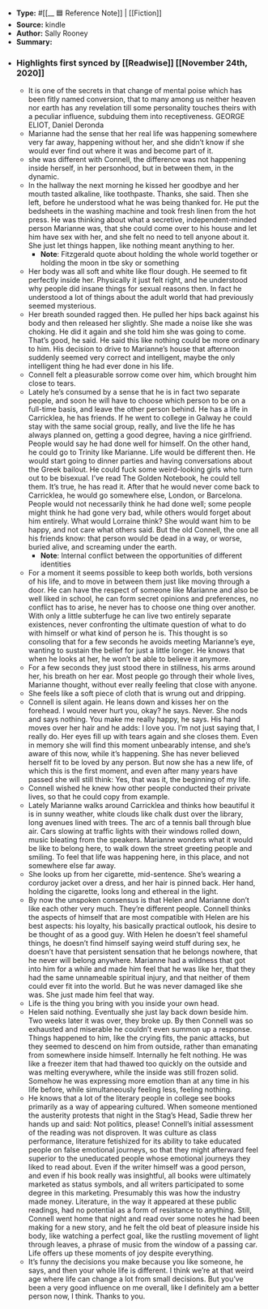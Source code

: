 - **Type:** #[[__ 🟦  Reference Note]]  | [[Fiction]]
- **Source:**  kindle
- **Author:** Sally Rooney
- **Summary:**
- ### Highlights first synced by [[Readwise]] [[November 24th, 2020]]
    - It is one of the secrets in that change of mental poise which has been fitly named conversion, that to many among us neither heaven nor earth has any revelation till some personality touches theirs with a peculiar influence, subduing them into receptiveness. GEORGE ELIOT, Daniel Deronda 
    - Marianne had the sense that her real life was happening somewhere very far away, happening without her, and she didn’t know if she would ever find out where it was and become part of it. 
    - she was different with Connell, the difference was not happening inside herself, in her personhood, but in between them, in the dynamic. 
    - In the hallway the next morning he kissed her goodbye and her mouth tasted alkaline, like toothpaste. Thanks, she said. Then she left, before he understood what he was being thanked for. He put the bedsheets in the washing machine and took fresh linen from the hot press. He was thinking about what a secretive, independent-minded person Marianne was, that she could come over to his house and let him have sex with her, and she felt no need to tell anyone about it. She just let things happen, like nothing meant anything to her. 
        - **Note**: Fitzgerald quote about holding the whole world together or holding the moon in tbe sky or something
    - Her body was all soft and white like flour dough. He seemed to fit perfectly inside her. Physically it just felt right, and he understood why people did insane things for sexual reasons then. In fact he understood a lot of things about the adult world that had previously seemed mysterious. 
    - Her breath sounded ragged then. He pulled her hips back against his body and then released her slightly. She made a noise like she was choking. He did it again and she told him she was going to come. That’s good, he said. He said this like nothing could be more ordinary to him. His decision to drive to Marianne’s house that afternoon suddenly seemed very correct and intelligent, maybe the only intelligent thing he had ever done in his life. 
    - Connell felt a pleasurable sorrow come over him, which brought him close to tears. 
    - Lately he’s consumed by a sense that he is in fact two separate people, and soon he will have to choose which person to be on a full-time basis, and leave the other person behind. He has a life in Carricklea, he has friends. If he went to college in Galway he could stay with the same social group, really, and live the life he has always planned on, getting a good degree, having a nice girlfriend. People would say he had done well for himself. On the other hand, he could go to Trinity like Marianne. Life would be different then. He would start going to dinner parties and having conversations about the Greek bailout. He could fuck some weird-looking girls who turn out to be bisexual. I’ve read The Golden Notebook, he could tell them. It’s true, he has read it. After that he would never come back to Carricklea, he would go somewhere else, London, or Barcelona. People would not necessarily think he had done well; some people might think he had gone very bad, while others would forget about him entirely. What would Lorraine think? She would want him to be happy, and not care what others said. But the old Connell, the one all his friends know: that person would be dead in a way, or worse, buried alive, and screaming under the earth. 
        - **Note**: Internal conflict between the opportunities of different identities
    - For a moment it seems possible to keep both worlds, both versions of his life, and to move in between them just like moving through a door. He can have the respect of someone like Marianne and also be well liked in school, he can form secret opinions and preferences, no conflict has to arise, he never has to choose one thing over another. With only a little subterfuge he can live two entirely separate existences, never confronting the ultimate question of what to do with himself or what kind of person he is. This thought is so consoling that for a few seconds he avoids meeting Marianne’s eye, wanting to sustain the belief for just a little longer. He knows that when he looks at her, he won’t be able to believe it anymore. 
    - For a few seconds they just stood there in stillness, his arms around her, his breath on her ear. Most people go through their whole lives, Marianne thought, without ever really feeling that close with anyone. 
    - She feels like a soft piece of cloth that is wrung out and dripping. 
    - Connell is silent again. He leans down and kisses her on the forehead. I would never hurt you, okay? he says. Never. She nods and says nothing. You make me really happy, he says. His hand moves over her hair and he adds: I love you. I’m not just saying that, I really do. Her eyes fill up with tears again and she closes them. Even in memory she will find this moment unbearably intense, and she’s aware of this now, while it’s happening. She has never believed herself fit to be loved by any person. But now she has a new life, of which this is the first moment, and even after many years have passed she will still think: Yes, that was it, the beginning of my life. 
    - Connell wished he knew how other people conducted their private lives, so that he could copy from example. 
    - Lately Marianne walks around Carricklea and thinks how beautiful it is in sunny weather, white clouds like chalk dust over the library, long avenues lined with trees. The arc of a tennis ball through blue air. Cars slowing at traffic lights with their windows rolled down, music bleating from the speakers. Marianne wonders what it would be like to belong here, to walk down the street greeting people and smiling. To feel that life was happening here, in this place, and not somewhere else far away. 
    - She looks up from her cigarette, mid-sentence. She’s wearing a corduroy jacket over a dress, and her hair is pinned back. Her hand, holding the cigarette, looks long and ethereal in the light. 
    - By now the unspoken consensus is that Helen and Marianne don’t like each other very much. They’re different people. Connell thinks the aspects of himself that are most compatible with Helen are his best aspects: his loyalty, his basically practical outlook, his desire to be thought of as a good guy. With Helen he doesn’t feel shameful things, he doesn’t find himself saying weird stuff during sex, he doesn’t have that persistent sensation that he belongs nowhere, that he never will belong anywhere. Marianne had a wildness that got into him for a while and made him feel that he was like her, that they had the same unnameable spiritual injury, and that neither of them could ever fit into the world. But he was never damaged like she was. She just made him feel that way. 
    - Life is the thing you bring with you inside your own head. 
    - Helen said nothing. Eventually she just lay back down beside him. Two weeks later it was over, they broke up. By then Connell was so exhausted and miserable he couldn’t even summon up a response. Things happened to him, like the crying fits, the panic attacks, but they seemed to descend on him from outside, rather than emanating from somewhere inside himself. Internally he felt nothing. He was like a freezer item that had thawed too quickly on the outside and was melting everywhere, while the inside was still frozen solid. Somehow he was expressing more emotion than at any time in his life before, while simultaneously feeling less, feeling nothing. 
    - He knows that a lot of the literary people in college see books primarily as a way of appearing cultured. When someone mentioned the austerity protests that night in the Stag’s Head, Sadie threw her hands up and said: Not politics, please! Connell’s initial assessment of the reading was not disproven. It was culture as class performance, literature fetishized for its ability to take educated people on false emotional journeys, so that they might afterward feel superior to the uneducated people whose emotional journeys they liked to read about. Even if the writer himself was a good person, and even if his book really was insightful, all books were ultimately marketed as status symbols, and all writers participated to some degree in this marketing. Presumably this was how the industry made money. Literature, in the way it appeared at these public readings, had no potential as a form of resistance to anything. Still, Connell went home that night and read over some notes he had been making for a new story, and he felt the old beat of pleasure inside his body, like watching a perfect goal, like the rustling movement of light through leaves, a phrase of music from the window of a passing car. Life offers up these moments of joy despite everything. 
    - It’s funny the decisions you make because you like someone, he says, and then your whole life is different. I think we’re at that weird age where life can change a lot from small decisions. But you’ve been a very good influence on me overall, like I definitely am a better person now, I think. Thanks to you. 
